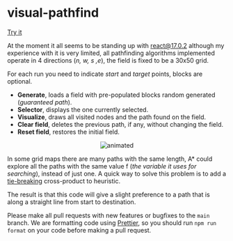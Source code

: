 # visual-pathfind

[Try it](https://visualizer.giannini.dev)

At the moment it all seems to be standing up with react@17.0.2 although my experience with it is very limited, all pathfinding algorithms implemented operate in 4 directions (*n, w, s ,e*), the field is fixed to be a 30x50 grid.

For each run you need to indicate *start* and *target* points, blocks are optional.

* **Generate**, loads a field with pre-populated blocks random generated (*guaranteed path*).
* **Selector**, displays the one currently selected.
* **Visualize**, draws all visited nodes and the path found on the field.
* **Clear field**, deletes the previous path, if any, without changing the field.
* **Reset field**, restores the initial field.

<p align="center">
  <img src="https://user-images.githubusercontent.com/35083414/179354575-10484e2e-fcb4-4c50-b49f-f70e1abd0db8.gif" alt="animated" />
</p>

In some grid maps there are many paths with the same length, A* could explore all the paths with the same value f (*the variable it uses for searching*), instead of just one. A quick way to solve this problem is to add a [tie-breaking](http://theory.stanford.edu/~amitp/GameProgramming/Heuristics.html#breaking-ties) cross-product to heuristic.

The result is that this code will give a slight preference to a path that is along a straight line from start to destination.

Please make all pull requests with new features or bugfixes to the `main`
branch. We are formatting code using [Prettier](https://prettier.io/), so you
should run `npm run format` on your code before making a pull request.
